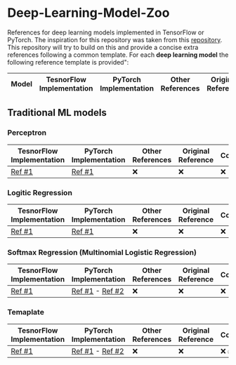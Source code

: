 # Deep-Learning-Model-Zoo
References for deep learning models implemented in TensorFlow or PyTorch. The inspiration for this repository was taken from this [repository](https://github.com/rasbt/deeplearning-models). This repository will try to build on this and provide a concise extra references following a common template. For each **deep learning model** the following reference template is provided":


| Model | TesnorFlow Implementation | PyTorch Implementation | Other References | Original Reference | Completed |
| ----- | ------------------------- | ---------------------- | ---------------- | ------------------ | --------- |


## Traditional ML models

### Perceptron
| TesnorFlow Implementation | PyTorch Implementation | Other References | Original Reference | Completed |
| ------------------------- | ---------------------- | ---------------- | ------------------ | --------- |
| [Ref #1](https://github.com/rasbt/deeplearning-models/blob/master/tensorflow1_ipynb/basic-ml/perceptron.ipynb) | [Ref #1](https://github.com/rasbt/deeplearning-models/blob/master/pytorch_ipynb/basic-ml/perceptron.ipynb) | :x: | :x: | :x: |

### Logitic Regression
| TesnorFlow Implementation | PyTorch Implementation | Other References | Original Reference | Completed |
| ------------------------- | ---------------------- | ---------------- | ------------------ | --------- |
[Ref #1](https://github.com/rasbt/deeplearning-models/blob/master/tensorflow1_ipynb/basic-ml/logistic-regression.ipynb) | [Ref #1](https://github.com/rasbt/deeplearning-models/blob/master/pytorch_ipynb/basic-ml/logistic-regression.ipynb) | :x: | :x: | :x: |

### Softmax Regression (Multinomial Logistic Regression)
| TesnorFlow Implementation | PyTorch Implementation | Other References | Original Reference | Completed |
| ------------------------- | ---------------------- | ---------------- | ------------------ | --------- |
| [Ref #1](https://github.com/rasbt/deeplearning-models/blob/master/tensorflow1_ipynb/basic-ml/softmax-regression.ipynb) | [Ref #1](https://github.com/rasbt/deeplearning-models/blob/master/pytorch_ipynb/basic-ml/softmax-regression.ipynb) - [Ref #2](https://github.com/rasbt/deeplearning-models/blob/master/pytorch_ipynb/basic-ml/softmax-regression-mlxtend-1.ipynb)| :x: | :x: | :x: |


### Temaplate
| TesnorFlow Implementation | PyTorch Implementation | Other References | Original Reference | Completed |
| ------------------------- | ---------------------- | ---------------- | ------------------ | --------- |
| [Ref #1]() | [Ref #1]() - [Ref #2]() | :x: | :x: | :x: :white_check_mark: |
